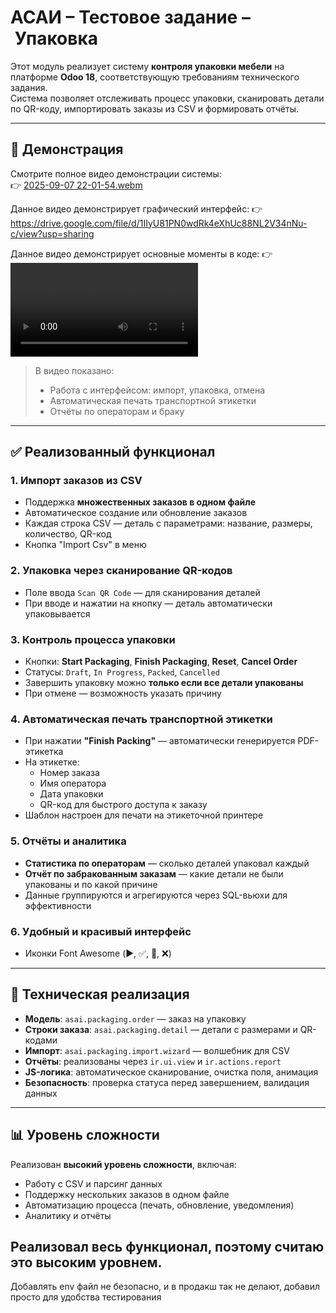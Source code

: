 # АСАИ – Тестовое задание – Упаковка

Этот модуль реализует систему **контроля упаковки мебели** на платформе **Odoo 18**, соответствующую требованиям технического задания.  
Система позволяет отслеживать процесс упаковки, сканировать детали по QR-коду, импортировать заказы из CSV и формировать отчёты.

---

## 🎥 Демонстрация

Смотрите полное видео демонстрации системы:  
👉 [2025-09-07 22-01-54.webm](https://github.com/user-attachments/assets/db6407ba-0ee6-4d36-87f2-601b07cb220c)

Данное видео демонстрирует графический интерфейс:
👉 https://drive.google.com/file/d/1IIyU81PN0wdRk4eXhUc88NL2V34nNu-c/view?usp=sharing

Данное видео демонстрирует основные моменты в коде:
👉 [<video controls src="2025-09-08 17-45-07.webm" title="Title"></video>](https://drive.google.com/file/d/1Qf56SueLzzn5VHsvgS4VS4nPjI8mdZoU/view?usp=sharing)


> В видео показано:
> - Работа с интерфейсом: импорт, упаковка, отмена
> - Автоматическая печать транспортной этикетки
> - Отчёты по операторам и браку


---

## ✅ Реализованный функционал

### 1. **Импорт заказов из CSV**
- Поддержка **множественных заказов в одном файле**
- Автоматическое создание или обновление заказов
- Каждая строка CSV — деталь с параметрами: название, размеры, количество, QR-код
- Кнопка "Import Csv" в меню

### 2. **Упаковка через сканирование QR-кодов**
- Поле ввода `Scan QR Code` — для сканирования деталей
- При вводе и нажатии на кнопку — деталь автоматически упаковывается

### 3. **Контроль процесса упаковки**
- Кнопки: **Start Packaging**, **Finish Packaging**, **Reset**, **Cancel Order**
- Статусы: `Draft`, `In Progress`, `Packed`, `Cancelled`
- Завершить упаковку можно **только если все детали упакованы**
- При отмене — возможность указать причину

### 4. **Автоматическая печать транспортной этикетки**
- При нажатии **"Finish Packing"** — автоматически генерируется PDF-этикетка
- На этикетке:
  - Номер заказа
  - Имя оператора
  - Дата упаковки
  - QR-код для быстрого доступа к заказу
- Шаблон настроен для печати на этикеточной принтере

### 5. **Отчёты и аналитика**
- **Статистика по операторам** — сколько деталей упаковал каждый
- **Отчёт по забракованным заказам** — какие детали не были упакованы и по какой причине
- Данные группируются и агрегируются через SQL-вьюхи для эффективности

### 6. **Удобный и красивый интерфейс**
- Иконки Font Awesome (▶️, ✅, 🔁, ❌)

---

## 🧱 Техническая реализация

- **Модель**: `asai.packaging.order` — заказ на упаковку
- **Строки заказа**: `asai.packaging.detail` — детали с размерами и QR-кодами
- **Импорт**: `asai.packaging.import.wizard` — волшебник для CSV
- **Отчёты**: реализованы через `ir.ui.view` и `ir.actions.report`
- **JS-логика**: автоматическое сканирование, очистка поля, анимация
- **Безопасность**: проверка статуса перед завершением, валидация данных

---

## 📊 Уровень сложности

Реализован **высокий уровень сложности**, включая:
- Работу с CSV и парсинг данных
- Поддержку нескольких заказов в одном файле
- Автоматизацию процесса (печать, обновление, уведомления)
- Аналитику и отчёты

Реализовал весь функционал, поэтому считаю это высоким уровнем.
---

Добавлять env файл не безопасно, и в продакш так не делают, добавил просто для удобства тестирования